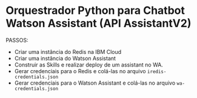 # Orquestrador Python para Chatbot Watson Assistant (API AssistantV2)

PASSOS:
* Criar uma instância do Redis na IBM Cloud
* Criar uma instância do Watson Assistant
* Construir as Skills e realizar deploy de um assistant no WA.
* Gerar credenciais para o Redis e colá-las no arquivo `iredis-credentials.json`
* Gerar credenciais para o Watson Assistant e colá-las no arquivo `wa-credentials.json`

